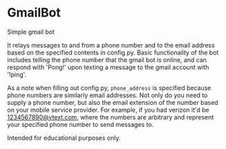 # GmailBot
Simple gmail bot

It relays messages to and from a phone number and to the email address based on the specified contents in config.py. Basic functionality of the bot includes telling the phone number that the gmail bot is online, and can respond with 'Pong!' upon texting a message to the gmail account with '!ping'.

As a note when filling out config.py, `phone_address` is specified because phone numbers are similarly email addresses. Not only do you need to supply a phone number, but also the email extension of the number based on your mobile service provider. For example, if you had verizon it'd be 1234567890@vtext.com, where the numbers are arbitrary and represent your specified phone number to send messages to.

Intended for educational purposes only.
